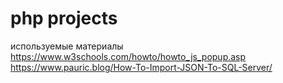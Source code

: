 # php projects
используемые материалы
https://www.w3schools.com/howto/howto_js_popup.asp
https://www.pauric.blog/How-To-Import-JSON-To-SQL-Server/
